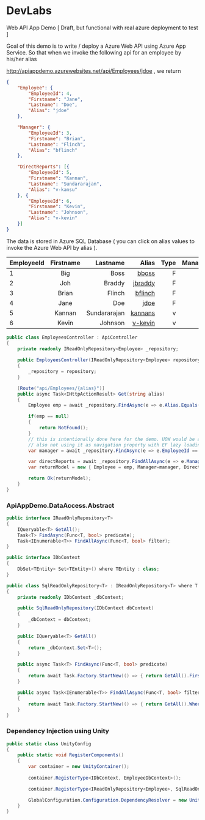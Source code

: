# DevLabs
Web API App Demo [ Draft, but functional with real azure deployment to test ]

Goal of this demo is to write / deploy a Azure Web API using Azure App Service. So that when we invoke the following api 
for an employee by his/her alias
 
http://apiappdemo.azurewebsites.net/api/Employees/jdoe , we return 

```json
{
    "Employee": {
        "EmployeeId": 4,
        "Firstname": "Jane",
        "Lastname": "Doe",
        "Alias": "jdoe"
    },

    "Manager": {
        "EmployeeId": 3,
        "Firstname": "Brian",
        "Lastname": "Flinch",
        "Alias": "bflinch"
    },

    "DirectReports": [{
        "EmployeeId": 5,
        "Firstname": "Kannan",
        "Lastname": "Sundararajan",
        "Alias": "v-kansu"
    }, {
        "EmployeeId": 6,
        "Firstname": "Kevin",
        "Lastname": "Johnson",
        "Alias": "v-kevin"
    }]
}
```

The data is stored in Azure SQL Database ( you can click on alias values to invoke the Azure Web API by alias ). 

| EmployeeId    |	Firstname	    | Lastname	| Alias|Type       |	ManagerId|
| ------------- |:-------------:| ---------:| ----:| ---------:|----------:|
|1	| Big         |	Boss |	[bboss](http://apiappdemo.azurewebsites.net/api/Employees/bboss)| 	F|	NULL |
|2	| Joh |	Braddy |	[jbraddy](http://apiappdemo.azurewebsites.net/api/Employees/jbraddy) |	F |	1 |
|3	| Brian |	Flinch |	[bflinch](http://apiappdemo.azurewebsites.net/api/Employees/bflinch) |	F |	2 |
|4	| Jane |	Doe |	[jdoe](http://apiappdemo.azurewebsites.net/api/Employees/jdoe) |	F	| 3 |
|5	| Kannan |	Sundararajan |	[kannans](http://apiappdemo.azurewebsites.net/api/Employees/kannans) |	v |	4 |
|6	| Kevin	| Johnson	| [v-kevin](http://apiappdemo.azurewebsites.net/api/Employees/v-kevin) |	v |	4 |


```csharp
public class EmployeesController : ApiController
{
    private readonly IReadOnlyRepository<Employee> _repository;
    
    public EmployeesController(IReadOnlyRepository<Employee> repository)
    {
        _repository = repository;
    }

    [Route("api/Employees/{alias}")]
    public async Task<IHttpActionResult> Get(string alias)
    {
        Employee emp = await _repository.FindAsync(e => e.Alias.Equals(alias));

        if(emp == null)
        {
            return NotFound();
        }
        // this is intentionally done here for the demo. UOW would be a better place.
        // also not using it as navigation property with EF lazy loading for a reason.
        var manager = await _repository.FindAsync(e => e.EmployeeId == emp.ManagerId);

        var directReports = await _repository.FindAllAsync(e => e.ManagerId == emp.EmployeeId);
        var returnModel = new { Employee = emp, Manager=manager, DirectReports = directReports.ToList() };

        return Ok(returnModel);
    }
}
```
### ApiAppDemo.DataAccess.Abstract

```csharp
public interface IReadOnlyRepository<T>
{
	IQueryable<T> GetAll();
	Task<T> FindAsync(Func<T, bool> predicate);
	Task<IEnumerable<T>> FindAllAsync(Func<T, bool> filter);
}

public interface IDbContext
{
	DbSet<TEntity> Set<TEntity>() where TEntity : class;
}

public class SqlReadOnlyRepository<T> : IReadOnlyRepository<T> where T : class
{
	private readonly IDbContext _dbContext;

	public SqlReadOnlyRepository(IDbContext dbContext)
	{
		_dbContext = dbContext;
	}

	public IQueryable<T> GetAll()
	{
		return _dbContext.Set<T>();
	}

	public async Task<T> FindAsync(Func<T, bool> predicate)
	{
		return await Task.Factory.StartNew(() => { return GetAll().FirstOrDefault(predicate); });
	}

	public async Task<IEnumerable<T>> FindAllAsync(Func<T, bool> filter)
	{
		return await Task.Factory.StartNew(() => { return GetAll().Where(filter).ToArray(); });
	}
}
```
### Dependency Injection using Unity
```csharp
public static class UnityConfig
{
	public static void RegisterComponents()
	{
		var container = new UnityContainer();
 
		container.RegisterType<IDbContext, EmployeeDbContext>();

		container.RegisterType<IReadOnlyRepository<Employee>, SqlReadOnlyRepository<Employee>>();

		GlobalConfiguration.Configuration.DependencyResolver = new UnityDependencyResolver(container);
	}
}
```
